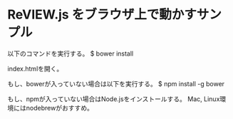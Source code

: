 # ReVIEW.js をブラウザ上で動かすサンプル

以下のコマンドを実行する。
$ bower install

index.htmlを開く。

もし、bowerが入っていない場合は以下を実行する。
$ npm install -g bower

もし、npmが入っていない場合はNode.jsをインストールする。
Mac, Linux環境にはnodebrewがおすすめ。
